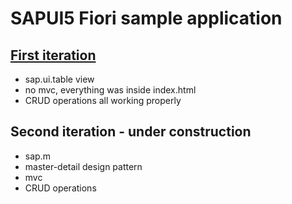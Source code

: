 # SAPUI5 Fiori sample application

## [First iteration](https://github.com/j1wu/UI5-user-management-tool/tree/0434501898072c8e23d6aa0eac60618aa5ed5827)

- sap.ui.table view
- no mvc, everything was inside index.html
- CRUD operations all working properly

## Second iteration - under construction

- sap.m
- master-detail design pattern
- mvc
- CRUD operations